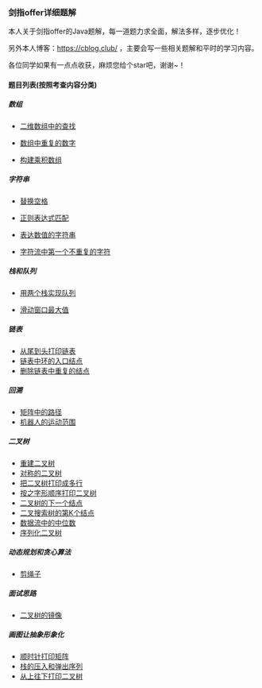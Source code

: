 ### 剑指offer详细题解

本人关于剑指offer的Java题解，每一道题力求全面，解法多样，逐步优化！

另外本人博客：https://cblog.club/ ，主要会写一些相关题解和平时的学习内容。

各位同学如果有一点点收获，麻烦您给个star吧，谢谢~！

#### 题目列表(按照考查内容分类)

##### 数组

- [ 二维数组中的查找](https://github.com/ustblc/Offer-coming/blob/master/code/二维数组的查找.md)

- [数组中重复的数字](https://github.com/ustblc/Offer-coming/blob/master/code/数组中重复的数字.md)

- [构建乘积数组](https://github.com/ustblc/Offer-coming/blob/master/code/构建乘积数组.md)

##### 字符串

- [替换空格](https://github.com/ustblc/Offer-coming/blob/master/code/替换空格.md)

- [正则表达式匹配](https://github.com/ustblc/Offer-coming/blob/master/code/正则表达式匹配.md)

- [表达数值的字符串](https://github.com/ustblc/Offer-coming/blob/master/code/表达数值的字符串.md)

- [字符流中第一个不重复的字符](https://github.com/ustblc/Offer-coming/blob/master/code/字符流中第一个不重复的字符.md)

##### 栈和队列

- [用两个栈实现队列](https://github.com/ustblc/Offer-coming/blob/master/code/用两个栈实现队列.md)

- [滑动窗口最大值](https://github.com/ustblc/Offer-coming/blob/master/code/滑动窗口最大值.md)

##### 链表

- [从尾到头打印链表](https://github.com/ustblc/Offer-coming/blob/master/code/从尾到头打印链表.md)
- [链表中环的入口结点](https://github.com/ustblc/Offer-coming/blob/master/code/链表中环的入口结点.md)
- [删除链表中重复的结点](https://github.com/ustblc/Offer-coming/blob/master/code/删除链表中重复的结点.md)

##### 回溯

- [矩阵中的路径](https://github.com/ustblc/Offer-coming/blob/master/code/矩阵中的路径.md)
- [机器人的运动范围](https://github.com/ustblc/Offer-coming/blob/master/code/机器人的运动范围.md)

##### 二叉树

- [重建二叉树](https://github.com/ustblc/Offer-coming/blob/master/code/重建二叉树.md)
- [对称的二叉树](https://github.com/ustblc/Offer-coming/blob/master/code/对称的二叉树.md)
- [把二叉树打印成多行](https://github.com/ustblc/Offer-coming/blob/master/code/把二叉树打印成多行.md)
- [按之字形顺序打印二叉树](https://github.com/ustblc/Offer-coming/blob/master/code/按之字形顺序打印二叉树.md)
- [二叉树的下一个结点](https://github.com/ustblc/Offer-coming/blob/master/code/二叉树的下一个结点.md)
- [二叉搜索树的第K个结点](https://github.com/ustblc/Offer-coming/blob/master/code/二叉搜索树的第K个结点.md)
- [数据流中的中位数](https://github.com/ustblc/Offer-coming/blob/master/code/数据流中的中位数.md)
- [序列化二叉树](https://github.com/ustblc/Offer-coming/blob/master/code/序列化二叉树.md)

##### 动态规划和贪心算法

- [剪绳子](https://github.com/ustblc/Offer-coming/blob/master/code/剪绳子.md)

##### 面试思路

- [二叉树的镜像](https://github.com/ustblc/Offer-coming/blob/master/code/二叉树的镜像.md)

##### 画图让抽象形象化

- [顺时针打印矩阵](https://github.com/ustblc/Offer-coming/blob/master/code/顺时针打印矩阵.md)
- [栈的压入和弹出序列](https://github.com/ustblc/Offer-coming/blob/master/code/栈的压入和弹出序列.md)
- [从上往下打印二叉树](https://github.com/ustblc/Offer-coming/blob/master/code/从上往下打印二叉树.md)